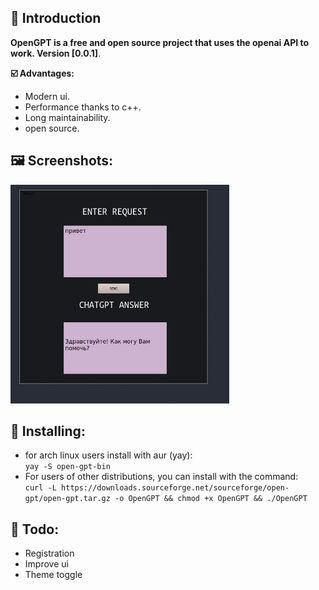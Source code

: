 ## :bone: Introduction
__OpenGPT is a free and open source project that uses the openai API to work. Version [0.0.1]__.

__:ballot_box_with_check: Advantages:__
- Modern ui.
- Performance thanks to c++.  
- Long maintainability.  
- open source.

## __:framed_picture: Screenshots:__

<img src="./readme/IMG_20230505_095711_408.jpg" width=350px height=350px></img>

## __:file_folder: Installing:__
- for arch linux users install with aur (yay):<br>
`yay -S open-gpt-bin`<br>
- For users of other distributions, you can install with the command:<br>
`curl -L https://downloads.sourceforge.net/sourceforge/open-gpt/open-gpt.tar.gz -o OpenGPT && chmod +x OpenGPT && ./OpenGPT`

## __:vulcan_salute: Todo:__
- Registration
- Improve ui
- Theme toggle
